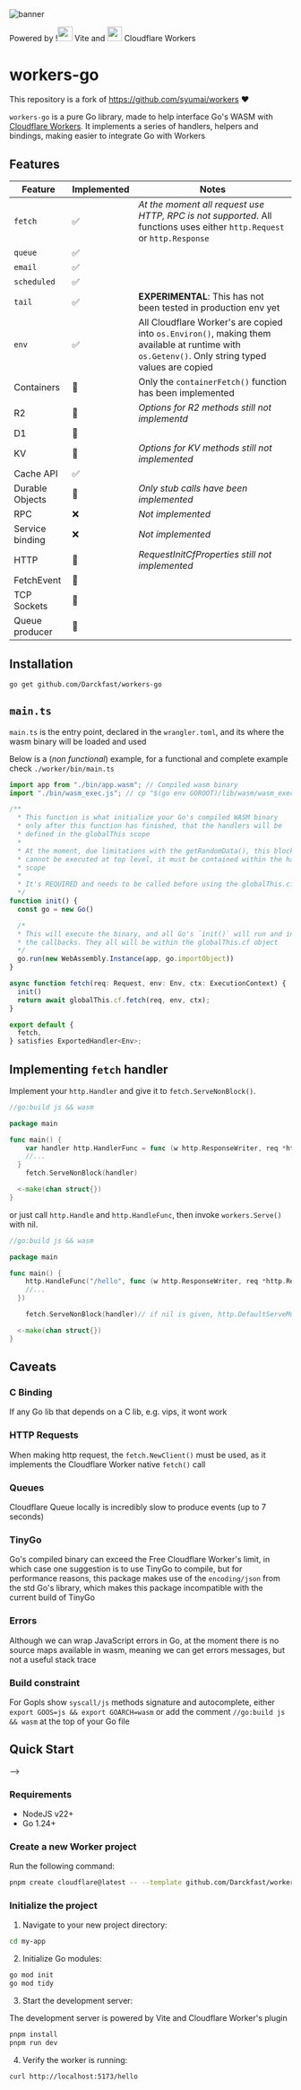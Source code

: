 
<img src="https://cf-assets.www.cloudflare.com/zkvhlag99gkb/msyMXSSf3hlUnawe68PDG/d0edfa4f2703a94018c7ab65d9808616/45DEDC7B-B31F-461C-B786-12FBAF1A5391.png" alt="banner"/>

Powered by !<img src="https://vite.dev/logo.svg" style="height: 1.65rem"/> Vite and <img src="https://workers.cloudflare.com/logo.svg" style="height: 1.65rem"/> Cloudflare Workers

# workers-go

This repository is a fork of https://github.com/syumai/workers ❤️

<!-- [![Go Reference](https://pkg.go.dev/badge/github.com/syumai/workers.svg)](https://pkg.go.dev/github.com/syumai/workers) -->
<!-- [![Discord Server](https://img.shields.io/discord/1095344956421447741?logo=discord&style=social)](https://discord.gg/tYhtatRqGs) -->

`workers-go` is a pure Go library, made to help interface Go's WASM with [Cloudflare Workers](https://workers.cloudflare.com/).
It implements a series of handlers, helpers and bindings, making easier to integrate Go with Workers

## Features

| Feature | Implemented | Notes |
|-|-|-|
|`fetch`|✅| _At the moment all request use HTTP, RPC is not supported_. All functions uses either `http.Request` or `http.Response`|
|`queue`|✅||
|`email`|✅||
|`scheduled`|✅||
|`tail`|✅| **EXPERIMENTAL**: This has not been tested in production env yet|
|`env`|✅|All Cloudflare Worker's are copied into `os.Environ()`, making them available at runtime with `os.Getenv()`. Only string typed values are copied|
|Containers| 🔵| Only the `containerFetch()` function has been implemented|
|R2| 🔵|_Options for R2 methods still not implementd_|
|D1|🔵||
|KV|🔵|_Options for KV methods still not implemented_|
|Cache API|✅||
|Durable Objects|🔵|_Only stub calls have been implemented_|
|RPC|❌|_Not implemented_|
|Service binding|❌|_Not implemented_|
|HTTP|🔵|_RequestInitCfProperties still not implemented_|
|FetchEvent|🔵||
|TCP Sockets|🔵||
|Queue producer|🔵||

## Installation

```bash
go get github.com/Darckfast/workers-go
```
## `main.ts`

`main.ts` is the entry point, declared in the `wrangler.toml`, and its where the wasm binary
will be loaded and used

Below is a (_non functional_) example, for a functional and complete example check `./worker/bin/main.ts`

```ts
import app from "./bin/app.wasm"; // Compiled wasm binary
import "./bin/wasm_exec.js"; // cp "$(go env GOROOT)/lib/wasm/wasm_exec.js" .

/**
  * This function is what initialize your Go's compiled WASM binary
  * only after this function has finished, that the handlers will be
  * defined in the globalThis scope
  *
  * At the moment, due limitations with the getRandomData(), this block
  * cannot be executed at top level, it must be contained within the handlers
  * scope
  *
  * It's REQUIRED and needs to be called before using the globalThis.cf.<handler>()
  */
function init() {
  const go = new Go()

  /*
  * This will execute the binary, and all Go's `init()` will run and instantiate
  * the callbacks. They all will be within the globalThis.cf object
  */
  go.run(new WebAssembly.Instance(app, go.importObject))
}

async function fetch(req: Request, env: Env, ctx: ExecutionContext) {
  init()
  return await globalThis.cf.fetch(req, env, ctx);
}

export default {
  fetch,
} satisfies ExportedHandler<Env>;
```

## Implementing `fetch` handler

Implement your `http.Handler` and give it to `fetch.ServeNonBlock()`.

```go
//go:build js && wasm

package main

func main() {
	var handler http.HandlerFunc = func (w http.ResponseWriter, req *http.Request) {
    //...
  }
	fetch.ServeNonBlock(handler)

  <-make(chan struct{})
}
```

or just call `http.Handle` and `http.HandleFunc`, then invoke `workers.Serve()` with nil.

```go
//go:build js && wasm

package main

func main() {
	http.HandleFunc("/hello", func (w http.ResponseWriter, req *http.Request) {
    //...
  })

	fetch.ServeNonBlock(handler)// if nil is given, http.DefaultServeMux is used.

  <-make(chan struct{})
}
```
## Caveats

### C Binding
If any Go lib that depends on a C lib, e.g. vips, it wont work

### HTTP Requests
When making http request, the `fetch.NewClient()` must be used, as it implements the Cloudflare Worker native `fetch()` call

### Queues
Cloudflare Queue locally is incredibly slow to produce events (up to 7 seconds)

### TinyGo
Go's compiled binary can exceed the Free Cloudflare Worker's limit, in which case one suggestion is to use TinyGo to compile, but for performance reasons, this package makes use of the `encoding/json` from the std Go's library, which makes this package incompatible with the current build of TinyGo

### Errors

Although we can wrap JavaScript errors in Go, at the moment there is no source maps available in wasm, meaning we can get errors messages, but not a useful stack trace

### Build constraint

For Gopls show `syscall/js` methods signature and autocomplete, either `export GOOS=js && export GOARCH=wasm` or add the comment `//go:build js && wasm` at the top of your Go file

## Quick Start
<!---->
<!-- * You can easily create and deploy a project from `Deploy to Cloudflare` button. -->
<!---->
<!-- <!-- [![Deploy to Cloudflare](https://deploy.workers.cloudflare.com/button)](https://deploy.workers.cloudflare.com/?url=https%3A%2F%2Fgithub.com%2Fsyumai%2Fworker-go-deploy) --> -->
<!---->
<!-- * If you want to create a project manually, please follow the guide below. -->

### Requirements

* NodeJS v22+
* Go 1.24+

### Create a new Worker project

Run the following command:

```bash
pnpm create cloudflare@latest -- --template github.com/Darckfast/workers-go/worker
```

### Initialize the project

1. Navigate to your new project directory:

```bash
cd my-app
```

2. Initialize Go modules:

```bash
go mod init
go mod tidy
```

3. Start the development server:

The development server is powered by Vite and Cloudflare Worker's plugin

```bash
pnpm install
pnpm run dev
```

4. Verify the worker is running:

```bash
curl http://localhost:5173/hello
```
